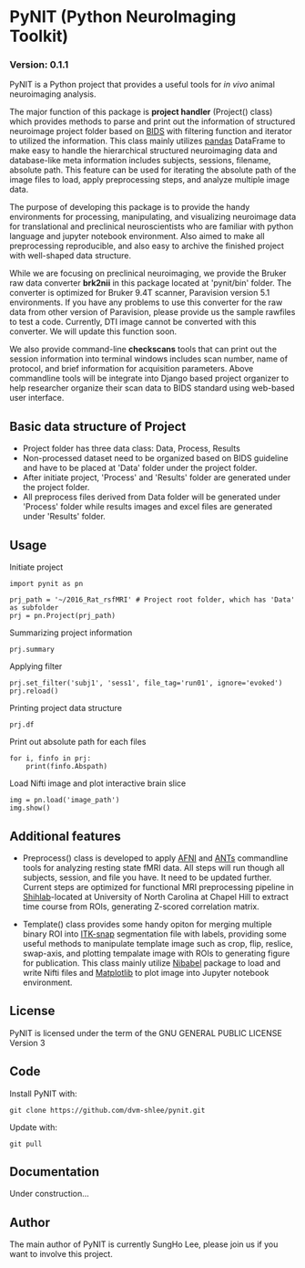 # PyNIT (Python NeuroImaging Toolkit)
### Version: 0.1.1

PyNIT is a Python project that provides a useful tools for *in vivo*  animal neuroimaging analysis.

The major function of this package is **project handler** (Project() class) which provides methods to parse and print out the information of structured neuroimage project folder based on [BIDS](http://bids.neuroimaging.io) with filtering function and iterator to utilized the information. This class mainly utilizes [pandas](http://pandas.pydata.org) DataFrame to make easy to handle the hierarchical structured neuroimaging data and database-like meta information includes subjects, sessions, filename, absolute path. This feature can be used for iterating the absolute path of the image files to load, apply preprocessing steps, and analyze multiple image data. 

The purpose of developing this package is to provide the handy environments for processing, manipulating, and visualizing neuroimage data for translational and preclinical neuroscientists who are familiar with python language and jupyter notebook environment. Also aimed to make all preprocessing reproducible, and also easy to archive the finished project with well-shaped data structure.

While we are focusing on preclinical neuroimaging, we provide the Bruker raw data converter **brk2nii** in this package located at 'pynit/bin' folder. The converter is optimized for Bruker 9.4T scanner, Paravision version 5.1 environments. If you have any problems to use this converter for the raw data from other version of Paravision, please provide us the sample rawfiles to test a code. Currently, DTI image cannot be converted with this converter. We will update this function soon.

We also provide command-line **checkscans** tools that can print out the session information into terminal windows includes scan number, name of protocol, and brief information for acquisition parameters. Above commandline tools will be integrate into Django based project organizer to help researcher organize their scan data to BIDS standard using web-based user interface.

## Basic data structure of Project

- Project folder has three data class: Data, Process, Results
- Non-processed dataset need to be organized based on BIDS guideline and have to be placed at 'Data' folder under the project folder.
- After initiate project, 'Process' and 'Results' folder are generated under the project folder.
- All preprocess files derived from Data folder will be generated under 'Process' folder while results images and excel files are generated under 'Results' folder.

## Usage
Initiate project
```
import pynit as pn

prj_path = '~/2016_Rat_rsfMRI' # Project root folder, which has 'Data' as subfolder
prj = pn.Project(prj_path)
```

Summarizing project information
```
prj.summary
```

Applying filter
```
prj.set_filter('subj1', 'sess1', file_tag='run01', ignore='evoked')
prj.reload()
```

Printing project data structure
```
prj.df
```

Print out absolute path for each files
```
for i, finfo in prj:
    print(finfo.Abspath)
```

Load Nifti image and plot interactive brain slice
```
img = pn.load('image_path')
img.show()
```

## Additional features

- Preprocess() class is developed to apply [AFNI](https://afni.nimh.nih.gov) and [ANTs](http://stnava.github.io/ANTs/) commandline tools for analyzing resting state fMRI data. All steps will run though all subjects, session, and file you have. It need to be updated further. Current steps are optimized for functional MRI preprocessing pipeline in [Shihlab](http://shihlab.org)-located at University of North Carolina at Chapel Hill to extract time course from ROIs, generating Z-scored correlation matrix.

- Template() class provides some handy opiton for merging multiple binary ROI into [ITK-snap](http://www.itksnap.org/pmwiki/pmwiki.php) segmentation file with labels, providing some useful methods to manipulate template image such as crop, flip, reslice, swap-axis, and plotting tempalate image with ROIs to generating figure for publication. This class mainly utilize [Nibabel](http://nipy.org/nibabel/) package to load and write Nifti files and [Matplotlib](http://matplotlib.org) to plot image into Jupyter notebook environment.

## License
PyNIT is licensed under the term of the GNU GENERAL PUBLIC LICENSE Version 3

## Code
Install PyNIT with:
```
git clone https://github.com/dvm-shlee/pynit.git
```

Update with:
```
git pull
```

## Documentation
Under construction...

## Author
The main author of PyNIT is currently SungHo Lee, please join us if you want to involve this project.
